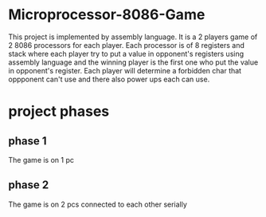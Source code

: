 # Microprocessor-8086-Game
This project is implemented by assembly language. 
It is a 2 players game of 2 8086 processors for each player. Each processor is of 8 registers and stack where each player try to put a value in opponent's registers using assembly language and the winning player is the first one who put the value in opponent's register. Each player will determine a forbidden char that oppponent can't use and there also power ups each can use.
# project phases
## phase 1 
The game is on 1 pc 
## phase 2
The game is on 2 pcs connected to each other serially
